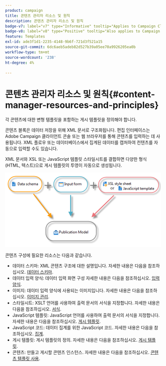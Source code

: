 ```yaml
---
product: campaign
title: 콘텐츠 관리자 리소스 및 원칙
description: 콘텐츠 관리자 리소스 및 원칙
badge-v7: label="v7" type="Informative" tooltip="Applies to Campaign Classic v7"
badge-v8: label="v8" type="Positive" tooltip="Also applies to Campaign v8"
feature: Templates
exl-id: ade3f1d1-2235-4148-9b6f-721d3f521a15
source-git-commit: 6dc6aeb5adeb82d527b39a05ee70a9926205ea0b
workflow-type: tm+mt
source-wordcount: '238'
ht-degree: 4%

---
```


# 콘텐츠 관리자 리소스 및 원칙{#content-manager-resources-and-principles}



각 콘텐츠에 대한 변형 템플릿을 포함하는 게시 템플릿을 정의해야 합니다.

콘텐츠 블록은 데이터 저장을 위해 XML 문서로 구조화됩니다. 편집 인터페이스는 Adobe Campaign 클라이언트 콘솔 또는 웹 브라우저를 통해 콘텐츠를 입력하는 데 사용됩니다. XML 플로우 또는 데이터베이스에서 집계된 데이터를 캡처하여 컨텐츠를 자동으로 입력할 수도 있습니다.

XML 문서와 XSL 또는 JavaScript 템플릿 스타일시트를 결합하면 다양한 형식(HTML, 텍스트)으로 게시 템플릿의 투영이 자동으로 생성됩니다.

![](assets/d_ncs_content_process.png)

콘텐츠 구성에 필요한 리소스는 다음과 같습니다.

* 데이터 스키마: XML 콘텐츠 구조에 대한 설명입니다. 자세한 내용은 다음을 참조하십시오. [데이터 스키마](data-schemas.md).
* 데이터 입력 양식: 데이터 입력 화면 구성 자세한 내용은 다음을 참조하십시오. [입력 양식](input-forms.md).
* 이미지: 데이터 입력 양식에 사용되는 이미지입니다. 자세한 내용은 다음을 참조하십시오. [이미지 관리](formatting.md#image-management).
* 스타일시트: XSLT 언어를 사용하여 출력 문서의 서식을 지정합니다. 자세한 내용은 다음을 참조하십시오. [서식](formatting.md).
* JavaScript 템플릿: JavaScript 언어를 사용하여 출력 문서의 서식을 지정합니다. 자세한 내용은 다음을 참조하십시오. [게시 템플릿](publication-templates.md).
* JavaScript 코드: 데이터 집계를 위한 JavaScript 코드. 자세한 내용은 다음을 참조하십시오. [집계](publication-templates.md#aggregator).
* 게시 템플릿: 게시 템플릿의 정의. 자세한 내용은 다음을 참조하십시오. [게시 템플릿](publication-templates.md).
* 콘텐츠: 만들고 게시할 콘텐츠 인스턴스. 자세한 내용은 다음을 참조하십시오. [콘텐츠 템플릿 사용](using-a-content-template.md).
